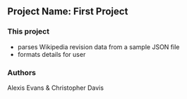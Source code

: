 ## Project Name: First Project

### This project 
- parses Wikipedia revision data from a sample JSON file
- formats details for user

### Authors
Alexis Evans & Christopher Davis
